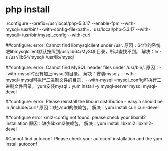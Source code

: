 # php install

./configure --prefix=/usr/local/php-5.3.17 --enable-fpm --with-mysql=/usr/bin/ --with-config-file-path=、usr/local/php-5.3.17 --with-mysqli=/usr/bin/mysql_config --with-curl



##configure: error: Cannot find libmysqlclient under /usr.
原因：64位的系统吧libmysqlclient默认按照到/usr/lib64/MySQL目录，所以查找不到。
解决：ln -s /usr/lib64/mysql/ /usr/lib/mysql

##configure: error: Cannot find MySQL header files under /usr/bin/.
原因：--with-mysql时没有加上mysql的目录。
解决：安装mysql，--wthi-mysql=mysql可执行二进制文件的目录，--with-mysqli=mysql_config可执行二进制文件目录。
yum安装mysql：yum install -y mysql-server mysql mysql-devel

##configure: error: Please reinstall the libcurl distribution -
    easy.h should be in /include/curl/
原因：缺少curl的依赖包。
解决：yum install curl curl-devel

##configure error xml2-config not found. please check your libxml2 installation
原因：缺少libxml2依赖包。
解决：yum install libxml2 libxml2-devel


#Cannot find autoconf. Please check your autoconf installation and the
yum install autoconf